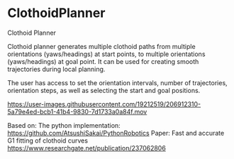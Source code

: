 # ClothoidPlanner
Clothoid Planner

Clothoid planner generates multiple clothoid paths from multiple orientations (yaws/headings) at start points, to multiple orientations (yaws/headings) at goal point.
It can be used for creating smooth trajectories during local planning.

The user has access to set the orientation intervals, number of trajectories, orientation steps, as well as selecting the start and goal positions.

https://user-images.githubusercontent.com/19212519/206912310-5a79e4ed-bcb1-41b4-9830-7d1733a0a84f.mov

Based on: The python implementation: https://github.com/AtsushiSakai/PythonRobotics 
Paper: Fast and accurate G1 fitting of clothoid curves
https://www.researchgate.net/publication/237062806
